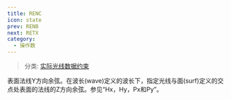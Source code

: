 ```yaml
---
title: RENC
icon: state
prev: RENB
next: RETX
category:
  - 操作数
---
```


> 分类: [实际光线数据约束](/hb/operands/131/882/  "Zemax 操作数 实际光线数据约束")

表面法线Y方向余弦。在波长(wave)定义的波长下，指定光线与面(surf)定义的交点处表面的法线的Z方向余弦。参见“Hx，Hy，Px和Py”。